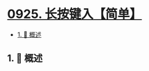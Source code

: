 # [0925. 长按键入【简单】](https://github.com/tnotesjs/TNotes.leetcode/tree/main/notes/0925.%20%E9%95%BF%E6%8C%89%E9%94%AE%E5%85%A5%E3%80%90%E7%AE%80%E5%8D%95%E3%80%91)

<!-- region:toc -->

- [1. 📝 概述](#1--概述)

<!-- endregion:toc -->

## 1. 📝 概述
